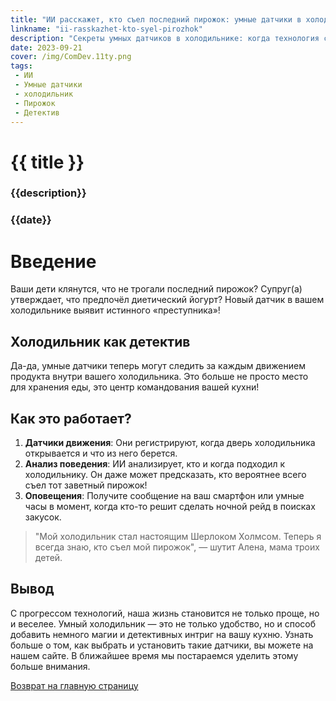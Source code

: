 ```yaml
---
title: "ИИ расскажет, кто съел последний пирожок: умные датчики в холодильнике"
linkname: "ii-rasskazhet-kto-syel-pirozhok"
description: "Секреты умных датчиков в холодильнике: когда технология становится детективом."
date: 2023-09-21
cover: /img/ComDev.11ty.png
tags:
 - ИИ
 - Умные датчики
 - холодильник
 - Пирожок
 - Детектив
---
```


# {{ title }}
### {{description}}
### {{date}}

# Введение

Ваши дети клянутся, что не трогали последний пирожок? Супруг(а) утверждает, что предпочёл диетический йогурт? Новый датчик в вашем холодильнике выявит истинного «преступника»!

## Холодильник как детектив

Да-да, умные датчики теперь могут следить за каждым движением продукта внутри вашего холодильника. Это больше не просто место для хранения еды, это центр командования вашей кухни!

## Как это работает?

1. **Датчики движения**: Они регистрируют, когда дверь холодильника открывается и что из него берется.
1. **Анализ поведения**: ИИ анализирует, кто и когда подходил к холодильнику. Он даже может предсказать, кто вероятнее всего съел тот заветный пирожок!
1. **Оповещения**: Получите сообщение на ваш смартфон или умные часы в момент, когда кто-то решит сделать ночной рейд в поисках закусок.

> "Мой холодильник стал настоящим Шерлоком Холмсом. Теперь я всегда знаю, кто съел мой пирожок", — шутит Алена, мама троих детей.

## Вывод

С прогрессом технологий, наша жизнь становится не только проще, но и веселее. Умный холодильник — это не только удобство, но и способ добавить немного магии и детективных интриг на вашу кухню. Узнать больше о том, как выбрать и установить такие датчики, вы можете на нашем сайте. В ближайшее время мы постараемся уделить этому больше внимания.

[Возврат на главную страницу](/)
